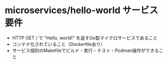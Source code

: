 # microservices/hello-world サービス要件

- HTTP GET / で "Hello, world!" を返すGo製マイクロサービスであること
- コンテナ化されていること（Dockerfileあり）
- サービス個別のMakefileでビルド・実行・テスト・Podman操作ができること
